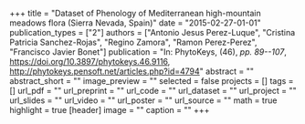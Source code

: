 +++
title = "Dataset of Phenology of Mediterranean high-mountain meadows flora (Sierra Nevada, Spain)"
date = "2015-02-27-01-01"
publication_types = ["2"]
authors = ["Antonio Jesus Perez-Luque", "Cristina Patricia Sanchez-Rojas", "Regino Zamora", "Ramon Perez-Perez", "Francisco Javier Bonet"]
publication = "In: PhytoKeys, (46), _pp. 89--107_, https://doi.org/10.3897/phytokeys.46.9116, http://phytokeys.pensoft.net/articles.php?id=4794"
abstract = ""
abstract_short = ""
image_preview = ""
selected = false
projects = []
tags = []
url_pdf = ""
url_preprint = ""
url_code = ""
url_dataset = ""
url_project = ""
url_slides = ""
url_video = ""
url_poster = ""
url_source = ""
math = true
highlight = true
[header]
image = ""
caption = ""
+++

